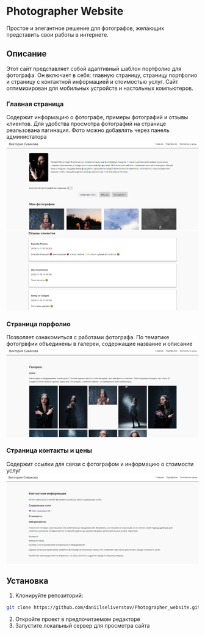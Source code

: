 # Photographer Website

Простое и элегантное решение для фотографов, желающих представить свои работы в интернете.

## Описание

Этот сайт представляет собой адаптивный шаблон портфолио для фотографа. 
Он включает в себя: главную страницу, страницу портфолио и страницу с контактной информацией и стоимостью услуг.  Сайт оптимизирован для мобильных устройств и настольных компьютеров.

### Главная страница
Содержит информацию о фотографе, примеры фотографий и отзывы клиентов. Для удобства просмотра фотографий на странице реальзована пагинация. Фото можно добавлять через панель администатора
![Главная страница](im/main_page.png)
![Главная страница](im/reviews.png)

### Страница порфолио
Позволяет ознакомиться с работами фотографа. По тематике фотогрвфии объединены в галереи, содержащие название и описание
![Портфолио](im/gallery.png)

### Страница контакты и цены
Содержит ссылки для связи с фотографом и информацию о стоимости услуг
![Контакты и информация](im/contact.png)
## Установка

1. Клонируйте репозиторий:

```bash
git clone https://github.com/daniilseliverstov/Photographer_website.git
```
2. Откройте проект в предпочитаемом редакторе
3. Запустите локальный сервер для просмотра сайта

